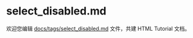 select_disabled.md
===

欢迎您编辑 <a target="__blank" href="https://github.com/jaywcjlove/html-tutorial/blob/main/docs/tags/select_disabled.md">docs/tags/select_disabled.md</a> 文件，共建 HTML Tutorial 文档。